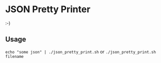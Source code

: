 # JSON Pretty Printer
:-)

## Usage
`echo "some json" | ./json_pretty_print.sh`
or
`./json_pretty_print.sh filename`
